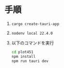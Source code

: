 # 手順

1. `cargo create-tauri-app`
2. `nodenv local 22.4.0`
3. 以下のコマンドを実行

   ```bash
   cd plot451
   npm install
   npm run tauri dev
   ```
